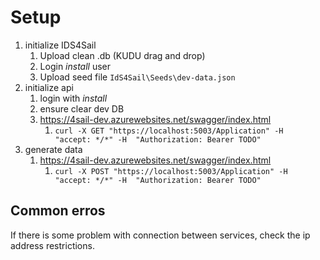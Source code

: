 # Setup

1. initialize IDS4Sail
   1. Upload clean .db (KUDU drag and drop)
   2. Login *install* user
   3. Upload seed file `IdS4Sail\Seeds\dev-data.json`
2. initialize api
   1. login with *install*
   2. ensure clear dev DB
   3. https://4sail-dev.azurewebsites.net/swagger/index.html
      1. `curl -X GET "https://localhost:5003/Application" -H  "accept: */*" -H  "Authorization: Bearer TODO"`
3. generate data
   1. https://4sail-dev.azurewebsites.net/swagger/index.html
      1. `curl -X POST "https://localhost:5003/Application" -H  "accept: */*" -H  "Authorization: Bearer TODO"`

## Common erros

If there is some problem with connection between services, check the ip address restrictions.